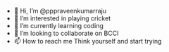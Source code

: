 - 👋 Hi, I’m @pppraveenkumarraju
- 👀 I’m interested in              playing cricket
- 🌱 I’m currently learning         coding
- 💞️ I’m looking to collaborate on  BCCI
- 📫 How to reach me                Think yourself and start trying

<!---
pppraveenkumarraju/pppraveenkumarraju is a ✨ special ✨ repository because its `README.md` (this file) appears on your GitHub profile.
You can click the Preview link to take a look at your changes.
--->
